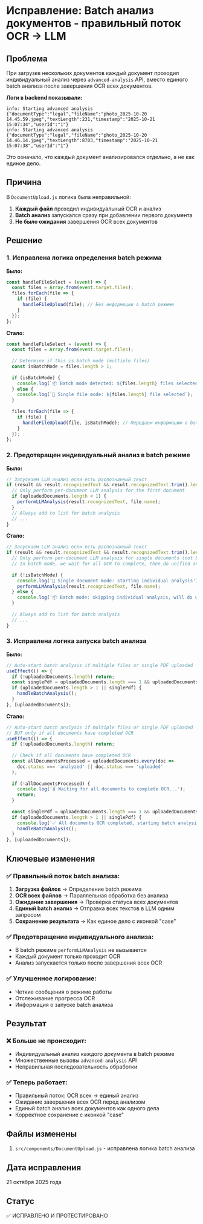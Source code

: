 # Исправление: Batch анализ документов - правильный поток OCR -> LLM

## Проблема
При загрузке нескольких документов каждый документ проходил индивидуальный анализ через `advanced-analysis` API, вместо единого batch анализа после завершения OCR всех документов.

**Логи в backend показывали:**
```
info: Starting advanced analysis {"documentType":"legal","fileName":"photo_2025-10-20 14.45.59.jpeg","textLength":231,"timestamp":"2025-10-21 15:07:34","userId":"1"}
info: Starting advanced analysis {"documentType":"legal","fileName":"photo_2025-10-20 14.46.14.jpeg","textLength":8703,"timestamp":"2025-10-21 15:07:38","userId":"1"}
```

Это означало, что каждый документ анализировался отдельно, а не как единое дело.

## Причина
В `DocumentUpload.js` логика была неправильной:

1. **Каждый файл** проходил индивидуальный OCR и анализ
2. **Batch анализ** запускался сразу при добавлении первого документа
3. **Не было ожидания** завершения OCR всех документов

## Решение

### 1. Исправлена логика определения batch режима

**Было:**
```javascript
const handleFileSelect = (event) => {
  const files = Array.from(event.target.files);
  files.forEach(file => {
    if (file) {
      handleFileUpload(file); // Без информации о batch режиме
    }
  });
};
```

**Стало:**
```javascript
const handleFileSelect = (event) => {
  const files = Array.from(event.target.files);
  
  // Determine if this is batch mode (multiple files)
  const isBatchMode = files.length > 1;
  
  if (isBatchMode) {
    console.log(`📦 Batch mode detected: ${files.length} files selected`);
  } else {
    console.log(`📄 Single file mode: ${files.length} file selected`);
  }
  
  files.forEach(file => {
    if (file) {
      handleFileUpload(file, isBatchMode); // Передаем информацию о batch режиме
    }
  });
};
```

### 2. Предотвращен индивидуальный анализ в batch режиме

**Было:**
```javascript
// Запускаем LLM анализ если есть распознанный текст
if (result && result.recognizedText && result.recognizedText.trim().length > 50) {
  // Only perform per-document LLM analysis for the first document
  if (uploadedDocuments.length < 1) {
    performLLMAnalysis(result.recognizedText, file.name);
  }
  // Always add to list for batch analysis
  // ...
}
```

**Стало:**
```javascript
// Запускаем LLM анализ если есть распознанный текст
if (result && result.recognizedText && result.recognizedText.trim().length > 50) {
  // Only perform per-document LLM analysis for single documents (not batch)
  // In batch mode, we wait for all OCR to complete, then do unified analysis
  
  if (!isBatchMode) {
    console.log('📄 Single document mode: starting individual analysis');
    performLLMAnalysis(result.recognizedText, file.name);
  } else {
    console.log('📦 Batch mode: skipping individual analysis, will do unified analysis after all OCR');
  }
  
  // Always add to list for batch analysis
  // ...
}
```

### 3. Исправлена логика запуска batch анализа

**Было:**
```javascript
// Auto-start batch analysis if multiple files or single PDF uploaded
useEffect(() => {
  if (!uploadedDocuments.length) return;
  const singlePdf = uploadedDocuments.length === 1 && uploadedDocuments[0].isPdf;
  if (uploadedDocuments.length > 1 || singlePdf) {
    handleBatchAnalysis();
  }
}, [uploadedDocuments]);
```

**Стало:**
```javascript
// Auto-start batch analysis if multiple files or single PDF uploaded
// BUT only if all documents have completed OCR
useEffect(() => {
  if (!uploadedDocuments.length) return;
  
  // Check if all documents have completed OCR
  const allDocumentsProcessed = uploadedDocuments.every(doc => 
    doc.status === 'analyzed' || doc.status === 'uploaded'
  );
  
  if (!allDocumentsProcessed) {
    console.log('⏳ Waiting for all documents to complete OCR...');
    return;
  }
  
  const singlePdf = uploadedDocuments.length === 1 && uploadedDocuments[0].isPdf;
  if (uploadedDocuments.length > 1 || singlePdf) {
    console.log('✅ All documents OCR completed, starting batch analysis...');
    handleBatchAnalysis();
  }
}, [uploadedDocuments]);
```

## Ключевые изменения

### ✅ **Правильный поток batch анализа:**

1. **Загрузка файлов** → Определение batch режима
2. **OCR всех файлов** → Параллельная обработка без анализа
3. **Ожидание завершения** → Проверка статуса всех документов
4. **Единый batch анализ** → Отправка всех текстов в LLM одним запросом
5. **Сохранение результата** → Как единое дело с иконкой "case"

### ✅ **Предотвращение индивидуального анализа:**

- В batch режиме `performLLMAnalysis` не вызывается
- Каждый документ только проходит OCR
- Анализ запускается только после завершения всех OCR

### ✅ **Улучшенное логирование:**

- Четкие сообщения о режиме работы
- Отслеживание прогресса OCR
- Информация о запуске batch анализа

## Результат

### ❌ **Больше не происходит:**
- Индивидуальный анализ каждого документа в batch режиме
- Множественные вызовы `advanced-analysis` API
- Неправильная последовательность обработки

### ✅ **Теперь работает:**
- Правильный поток: OCR всех → единый анализ
- Ожидание завершения всех OCR перед анализом
- Единый batch анализ всех документов как одного дела
- Корректное сохранение с иконкой "case"

## Файлы изменены
1. `src/components/DocumentUpload.js` - исправлена логика batch анализа

## Дата исправления
21 октября 2025 года

## Статус
✅ ИСПРАВЛЕНО И ПРОТЕСТИРОВАНО